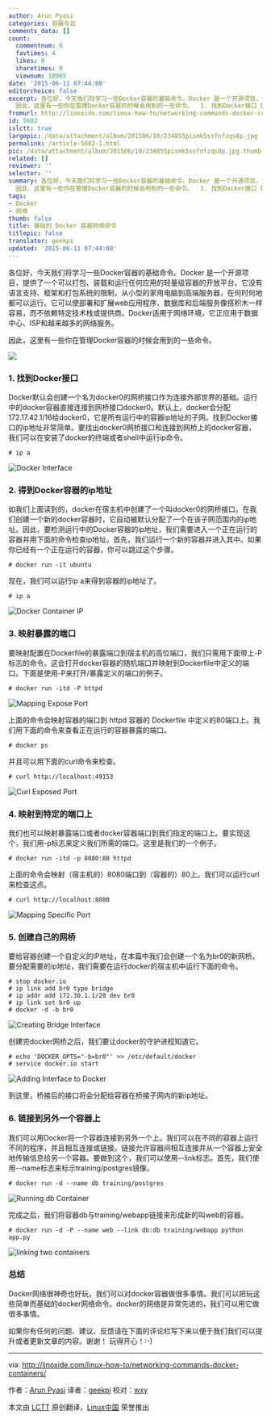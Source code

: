 ```yaml
---
author: Arun Pyasi
categories: 容器与云
comments_data: []
count:
  commentnum: 0
  favtimes: 4
  likes: 0
  sharetimes: 0
  viewnum: 10965
date: '2015-06-11 07:44:00'
editorchoice: false
excerpt: 各位好，今天我们将学习一些Docker容器的基础命令。Docker 是一个开源项目，提供了一个可以打包、装载和运行任何应用的轻量级容器的开放平台。它没有语言支持、框架和打包系统的限制，从小型的家用电脑到高端服务器，在何时何地都可以运行。它可以使部署和扩展web应用程序、数据库和后端服务像搭积木一样容易，而不依赖特定技术栈或提供商。Docker适用于网络环境，它正应用于数据中心、ISP和越来越多的网络服务。
  因此，这里有一些你在管理Docker容器的时候会用到的一些命令。  1. 找到Docker接口 Docker默认会创建一个名为docker0的网桥
fromurl: http://linoxide.com/linux-how-to/networking-commands-docker-containers/
id: 5602
islctt: true
largepic: /data/attachment/album/201506/10/234855pismk5ssfnfzqs8p.jpg
permalink: /article-5602-1.html
pic: /data/attachment/album/201506/10/234855pismk5ssfnfzqs8p.jpg.thumb.jpg
related: []
reviewer: ''
selector: ''
summary: 各位好，今天我们将学习一些Docker容器的基础命令。Docker 是一个开源项目，提供了一个可以打包、装载和运行任何应用的轻量级容器的开放平台。它没有语言支持、框架和打包系统的限制，从小型的家用电脑到高端服务器，在何时何地都可以运行。它可以使部署和扩展web应用程序、数据库和后端服务像搭积木一样容易，而不依赖特定技术栈或提供商。Docker适用于网络环境，它正应用于数据中心、ISP和越来越多的网络服务。
  因此，这里有一些你在管理Docker容器的时候会用到的一些命令。  1. 找到Docker接口 Docker默认会创建一个名为docker0的网桥
tags:
- Docker
- 网络
thumb: false
title: 基础的 Docker 容器网络命令
titlepic: false
translator: geekpi
updated: '2015-06-11 07:44:00'
---
```


各位好，今天我们将学习一些Docker容器的基础命令。Docker 是一个开源项目，提供了一个可以打包、装载和运行任何应用的轻量级容器的开放平台。它没有语言支持、框架和打包系统的限制，从小型的家用电脑到高端服务器，在何时何地都可以运行。它可以使部署和扩展web应用程序、数据库和后端服务像搭积木一样容易，而不依赖特定技术栈或提供商。Docker适用于网络环境，它正应用于数据中心、ISP和越来越多的网络服务。


因此，这里有一些你在管理Docker容器的时候会用到的一些命令。


![](/data/attachment/album/201506/10/234855pismk5ssfnfzqs8p.jpg)


### 1. 找到Docker接口


Docker默认会创建一个名为docker0的网桥接口作为连接外部世界的基础。运行中的docker容器直接连接到网桥接口docker0。默认上，docker会分配172.17.42.1/16给docker0，它是所有运行中的容器ip地址的子网。找到Docker接口的ip地址非常简单。要找出docker0网桥接口和连接到网桥上的docker容器，我们可以在安装了docker的终端或者shell中运行ip命令。



```
# ip a

```

![Docker Interface](/data/attachment/album/201506/10/234917mu5oby45u4bocgur.png)


### 2. 得到Docker容器的ip地址


如我们上面读到的，docker在宿主机中创建了一个叫docker0的网桥接口。在我们创建一个新的docker容器时，它自动被默认分配了一个在该子网范围内的ip地址。因此，要检测运行中的Docker容器的ip地址，我们需要进入一个正在运行的容器并用下面的命令检查ip地址。首先，我们运行一个新的容器并进入其中。如果你已经有一个正在运行的容器，你可以跳过这个步骤。



```
# docker run -it ubuntu

```

现在，我们可以运行ip a来得到容器的ip地址了。



```
# ip a

```

![Docker Container IP](/data/attachment/album/201506/10/234920b71dk7c9y9rvkkgv.png)


### 3. 映射暴露的端口


要映射配置在Dockerfile的暴露端口到宿主机的高位端口，我们只需用下面带上-P标志的命令。这会打开docker容器的随机端口并映射到Dockerfile中定义的端口。下面是使用-P来打开/暴露定义的端口的例子。



```
# docker run -itd -P httpd

```

![Mapping Expose Port](/data/attachment/album/201506/10/234920ck7af3yt9t7fdufz.png)


上面的命令会映射容器的端口到 httpd 容器的 Dockerfile 中定义的80端口上。我们用下面的命令来查看正在运行的容器暴露的端口。



```
# docker ps

```

并且可以用下面的curl命令来检查。



```
# curl http://localhost:49153

```

![Curl Exposed Port](/data/attachment/album/201506/10/234921efegmnsuggwm2tmg.png)


### 4. 映射到特定的端口上


我们也可以映射暴露端口或者docker容器端口到我们指定的端口上。要实现这个，我们用-p标志来定义我们所需的端口。这里是我们的一个例子。



```
# docker run -itd -p 8080:80 httpd

```

上面的命令会映射（宿主机的）8080端口到（容器的）80上。我们可以运行curl来检查这点。



```
# curl http://localhost:8080

```

![Mapping Specific Port](/data/attachment/album/201506/10/234922zpd2akbf1pqw1bub.png)


### 5. 创建自己的网桥


要给容器创建一个自定义的IP地址，在本篇中我们会创建一个名为br0的新网桥。要分配需要的ip地址，我们需要在运行docker的宿主机中运行下面的命令。



```
# stop docker.io
# ip link add br0 type bridge
# ip addr add 172.30.1.1/20 dev br0
# ip link set br0 up
# docker -d -b br0

```

![Creating Bridge Interface](/data/attachment/album/201506/10/234923j3m8m4mmbqnqqn49.png)


创建完docker网桥之后，我们要让docker的守护进程知道它。



```
# echo 'DOCKER_OPTS="-b=br0"' >> /etc/default/docker
# service docker.io start

```

![Adding Interface to Docker](/data/attachment/album/201506/10/234924f9fqvrv2tmakd5hu.png)


到这里，桥接后的接口将会分配给容器在桥接子网内的新ip地址。


### 6. 链接到另外一个容器上


我们可以用Docker将一个容器连接到另外一个上。我们可以在不同的容器上运行不同的程序，并且相互连接或链接。链接允许容器间相互连接并从一个容器上安全地传输信息给另一个容器。要做到这个，我们可以使用--link标志。首先，我们使用--name标志来标示training/postgres镜像。



```
# docker run -d --name db training/postgres

```

![Running db Container](/data/attachment/album/201506/10/234925qt3g8504ti8gkom8.png)


完成之后，我们将容器db与training/webapp链接来形成新的叫web的容器。



```
# docker run -d -P --name web --link db:db training/webapp python app.py

```

![linking two containers](/data/attachment/album/201506/10/234926d7vptt7vaxwp77y2.png)


### 总结


Docker网络很神奇也好玩，我们可以对docker容器做很多事情。我们可以把玩这些简单而基础的docker网络命令。docker的网络是非常先进的，我们可以用它做很多事情。


如果你有任何的问题、建议、反馈请在下面的评论栏写下来以便于我们我们可以提升或者更新文章的内容。谢谢！ 玩得开心！:-)




---


via: <http://linoxide.com/linux-how-to/networking-commands-docker-containers/>


作者：[Arun Pyasi](http://linoxide.com/author/arunp/) 译者：[geekpi](https://github.com/geekpi) 校对：[wxy](https://github.com/wxy)


本文由 [LCTT](https://github.com/LCTT/TranslateProject) 原创翻译，[Linux中国](https://linux.cn/) 荣誉推出